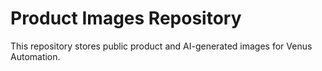 ﻿# Product Images Repository
This repository stores public product and AI-generated images for Venus Automation.
